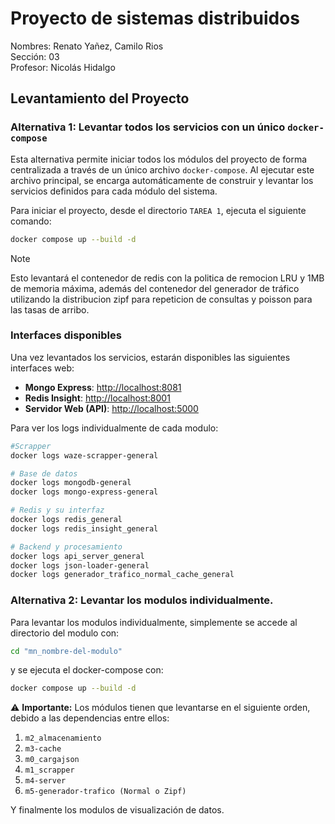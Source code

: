 # Proyecto de sistemas distribuidos
Nombres: Renato Yañez, Camilo Rios \
Sección: 03 \
Profesor: Nicolás Hidalgo
## Levantamiento del Proyecto

### Alternativa 1: Levantar todos los servicios con un único `docker-compose`

Esta alternativa permite iniciar todos los módulos del proyecto de forma centralizada a través de un único archivo `docker-compose`. Al ejecutar este archivo principal, se encarga automáticamente de construir y levantar los servicios definidos para cada módulo del sistema.

Para iniciar el proyecto, desde el directorio `TAREA 1`, ejecuta el siguiente comando:

```bash
docker compose up --build -d
```

>[!NOTE]
>Esto levantará el contenedor de redis con la politica de remocion LRU y 1MB de memoria máxima, además del contenedor del generador de tráfico utilizando la distribucion zipf para repeticion de consultas y poisson para las tasas de arribo. 

### Interfaces disponibles

Una vez levantados los servicios, estarán disponibles las siguientes interfaces web:

- **Mongo Express**: [http://localhost:8081](http://localhost:8081)
- **Redis Insight**: [http://localhost:8001](http://localhost:8001)
- **Servidor Web (API)**: [http://localhost:5000](http://localhost:5000)



Para ver los logs individualmente de cada modulo:


```bash
#Scrapper
docker logs waze-scrapper-general

# Base de datos
docker logs mongodb-general
docker logs mongo-express-general

# Redis y su interfaz
docker logs redis_general
docker logs redis_insight_general

# Backend y procesamiento
docker logs api_server_general
docker logs json-loader-general
docker logs generador_trafico_normal_cache_general
```

### Alternativa 2: Levantar los modulos individualmente.

Para levantar los modulos individualmente, simplemente se accede al directorio del modulo con:
```bash
cd "mn_nombre-del-modulo"
```
y se ejecuta el docker-compose con:
```bash
docker compose up --build -d
```

⚠️ **Importante:** Los módulos tienen que levantarse en el siguiente orden, debido a las dependencias entre ellos:

1. `m2_almacenamiento`
2. `m3-cache`
3. `m0_cargajson`
4. `m1_scrapper`
5. `m4-server`
6. `m5-generador-trafico (Normal o Zipf)` 


Y finalmente los modulos de visualización de datos.
